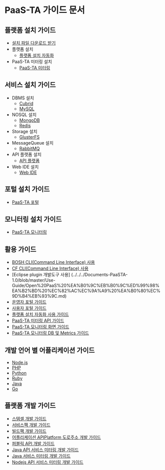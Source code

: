 # PaaS-TA 가이드 문서 

## 플랫폼 설치 가이드
- [설치 파일 다운로드 받기](./Download_Page.md)
- 플랫폼 설치
  - [플랫폼 설치 자동화](./Install-Guide/Platform%20Install%20System/PaaS-TA_플랫폼_설치_자동화_설치_가이드.md) 
- PaaS-TA 미터링 설치
  - [PaaS-TA 미터링](./Install-Guide/metering/PaaS-TA_Metering_설치_가이드.md)
  
## 서비스 설치 가이드
- DBMS 설치
  - [Cubrid](./Service-Guide/DBMS/PaaS-TA%20Cubrid%20서비스팩%20설치%20가이드.md)
  - [MySQL](./Service-Guide/DBMS/PaaS-TA%20MySQL%20서비스팩%20설치%20가이드.md)
- NOSQL 설치
  - [MongoDB](./Service-Guide/NoSQL/PaaS-TA%20Mongodb%20서비스팩%20설치%20가이드.md)
  - [Redis](./Service-Guide/NoSQL/PaaS-TA%20Redis%20서비스팩%20설치%20가이드.md)
- Storage 설치
  - [GlusterFS](./Service-Guide/Storage/PaaS-TA%20GlusterFS%20서비스팩%20설치%20가이드.md)
- MessageQueue 설치
  - [RabbitMQ](./Service-Guide/MessageQueue/PaaS-TA%20RabbitMQ%20서비스팩%20설치%20가이드.md)
- API 플랫폼 설치
  - [API 플랫폼](./Service-Guide/ETC/PaaS-TA%20API%20플랫폼%20서비스팩%20설치%20가이드.md)
- Web IDE 설치
  - [Web IDE](./Service-Guide/WEBIDE/PaaS-TA%20WEB%20IDE%20설치%20가이드.md)
  
## 포털 설치 가이드
- [PaaS-TA 포털](./Portal_Page.md)

## 모니터링 설치 가이드
- [PaaS-TA 모니터링](./Monitoring_Page.md)

## 활용 가이드
- [BOSH CLI(Command Line Interface) 사용](../../../Documents-PaaSTA-1.0/blob/master/Use-Guide/OpenPaaS_PaaSTA_BOSH_CLI_guide.md)
- [CF CLI(Command Line Interface) 사용](../../../Documents-PaaSTA-1.0/blob/master/Use-Guide/OpenPaas%20CLi%20가이드.md)
- [Eclipse plugin 개발도구 사용] (../../../Documents-PaaSTA-1.0/blob/master/Use-Guide/Open%20PaaS%20%EA%B0%9C%EB%B0%9C%ED%99%98%EA%B2%BD%20%EC%82%AC%EC%9A%A9%20%EA%B0%80%EC%9D%B4%EB%93%9C.md)
- [운영자 포털 가이드](./Use-Guide/PaaS-TA%20운영자%20포탈%20가이드_v1.0.md)
- [사용자 포털 가이드](./Use-Guide/PaaS-TA%20사용자%20포탈%20가이드_v1.0.md)
- [플랫폼 설치 자동화 사용 가이드](./Use-Guide/PaaS-TA_플랫폼_설치_자동화_사용_가이드.md)
- [PaaS-TA 미터링 API 가이드](./Use-Guide/PaaS-TA_Usage_Reporting_API_가이드.md)
- [PaaS-TA 모니터링 화면 가이드](./Use-Guide/PaaS-TA%20모니터링%20화면%20가이드_v1.0.md)
- [PaaS-TA 모니터링 DB 및 Metrics 가이드](./Use-Guide/PaaS-TA%20모니터링%20DB%20및%20Metrics%20가이드.md)

## 개발 언어 별 어플리케이션 가이드
- [Node.js](../../../Documents-PaaSTA-1.0/blob/master/Sample-App-Guide/OpenPaaS_PaaSTA_Application_Nodejs_develope_guide.md)
- [PHP](../../../Documents-PaaSTA-1.0/blob/master/Sample-App-Guide/OpenPaaS_PaaSTA_Application_PHP_develope_guide.md)
- [Python](../../../Documents-PaaSTA-1.0/blob/master/Sample-App-Guide/OpenPaaS_PaaSTA_Application_Python_develope_guide.md)
- [Ruby](../../../Documents-PaaSTA-1.0/blob/master/Sample-App-Guide/OpenPaaS_PaaSTA_Application_Ruby_develope_guide.md)
- [Java](../../../Documents-PaaSTA-1.0/blob/master/Sample-App-Guide/OpenPaaS_PaaSTA_Application_Java_develope_guide.md)
- [Go](../../../Documents-PaaSTA-1.0/blob/master/Sample-App-Guide/OpenPaaS_PaaSTA_Application_Go_develope_guide.md)
	
## 플랫폼 개발 가이드
- [스템셀 개발 가이드](../../../Documents-PaaSTA-1.0/blob/master/Development-Guide/OpenPaaS_PaaSTA_Build_Stemcell_guide.md)
- [서비스팩 개발 가이드](../../../Documents-PaaSTA-1.0/blob/master/Development-Guide/ServicePack_develope_guide.md)
- [빌드팩 개발 가이드](../../../Documents-PaaSTA-1.0/blob/master/Development-Guide/Buildpack_develope_guide.md)
- [어플리케이션 APIPlatform 도로주소 개발 가이드](../../../Documents-PaaSTA-1.0/blob/master/Development-Guide/Application_APIPlatform_dorojuso_devlope_guide.md)
- [퍼블릭 API 개발 가이드](../../../Documents-PaaSTA-1.0/blob/master/Development-Guide/PublicAPI_devlope_guide.md)
- [Java API 서비스 미터링 개발 가이드](./Development-Guide/PaaS-TA_Java_API_서비스_미터링_개발_가이드.md)
- [Java 서비스 미터링 개발 가이드](./Development-Guide/PaaS-TA_Java_서비스_미터링_개발_가이드.md)
- [Nodejs API 서비스 미터링 개발 가이드](./Development-Guide/PaaS-TA_Node.js_API_미터링_개발_가이드.md)

